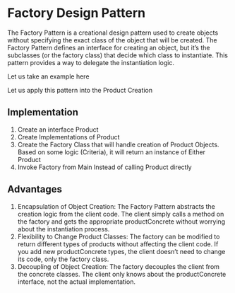 # Factory Design Pattern

The Factory Pattern is a creational design pattern used to create objects without specifying the exact class of the 
object that will be created. The Factory Pattern defines an interface for creating an object, but it’s the subclasses 
(or the factory class) that decide which class to instantiate. This pattern provides a way to 
delegate the instantiation logic.

Let us take an example here

Let us apply this pattern into the Product Creation

## Implementation

1. Create an interface Product
2. Create Implementations of Product
3. Create the Factory Class that will handle creation of Product Objects. Based on some logic (Criteria), 
   it will return an instance of Either Product
4. Invoke Factory from Main Instead of calling Product directly

## Advantages

1. Encapsulation of Object Creation:
    The Factory Pattern abstracts the creation logic from the client code. The client simply calls a method on the factory and gets the appropriate productConcrete without worrying about the instantiation process.
2. Flexibility to Change Product Classes:
    The factory can be modified to return different types of products without affecting the client code. If you add new productConcrete types, the client doesn’t need to change its code, only the factory class.
3. Decoupling of Object Creation:
   The factory decouples the client from the concrete classes. The client only knows about the productConcrete interface, not the actual implementation.